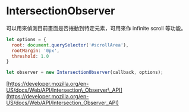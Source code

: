 # IntersectionObserver

可以用來偵測目前畫面是否捲動到特定元素，可用來作 infinite scroll 等功能。

```javascript
let options = {
  root: document.querySelector('#scrollArea'),
  rootMargin: '0px',
  threshold: 1.0
}

let observer = new IntersectionObserver(callback, options);
```

[https://developer.mozilla.org/en-US/docs/Web/API/Intersection\_Observer\_API](https://developer.mozilla.org/en-US/docs/Web/API/Intersection_Observer_API)

